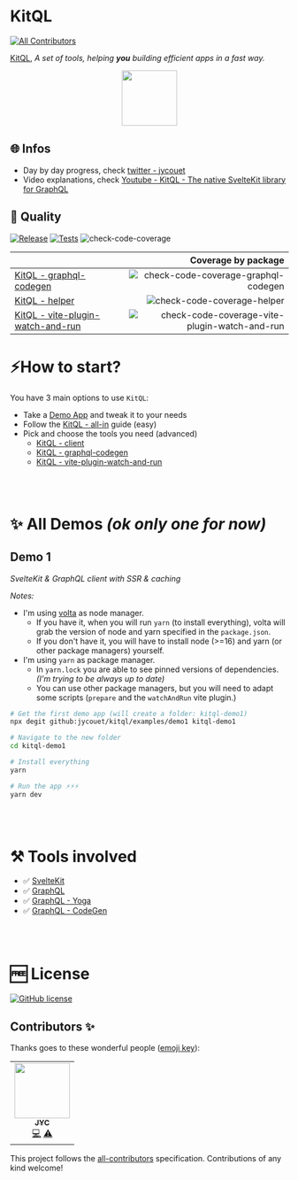 # KitQL
<!-- ALL-CONTRIBUTORS-BADGE:START - Do not remove or modify this section -->
[![All Contributors](https://img.shields.io/badge/all_contributors-1-orange.svg?style=flat-square)](#contributors-)
<!-- ALL-CONTRIBUTORS-BADGE:END -->

[KitQL](https://github.com/jycouet/kitql#kitql), _A set of tools, helping **you** building efficient apps in a fast way._

<p align="center">
  <img src="./logo.svg" width="100" />
</p>

## 🌐 Infos

- Day by day progress, check [twitter - jycouet](https://twitter.com/jycouet/status/1486052645567672324)
- Video explanations, check [Youtube - KitQL - The native SvelteKit library for GraphQL](https://www.youtube.com/watch?v=6pH4fnFN70w)

## 👷 Quality

[![Release](https://github.com/jycouet/kitql/actions/workflows/release.yml/badge.svg)](https://github.com/jycouet/kitql/actions/workflows/release.yml)
[![Tests](https://github.com/jycouet/kitql/actions/workflows/ci.yml/badge.svg)](https://github.com/jycouet/kitql/actions/workflows/ci.yml)
![check-code-coverage](https://img.shields.io/badge/code--coverage-82.35%25-green)

|                                                                                                                    |                                                                                                          Coverage by package |
| ------------------------------------------------------------------------------------------------------------------ | ---------------------------------------------------------------------------------------------------------------------------: |
| [KitQL - graphql-codegen](https://github.com/jycouet/kitql/tree/main/packages/graphql-codegen)                     |                       ![check-code-coverage-graphql-codegen](https://img.shields.io/badge/graphql--codegen-100.0%25-success) |
| [KitQL - helper](https://github.com/jycouet/kitql/tree/main/packages/helper)                                       |                                          ![check-code-coverage-helper](https://img.shields.io/badge/helper-100.0%25-success) |
| [KitQL - vite-plugin-watch-and-run](https://github.com/jycouet/kitql/tree/main/packages/vite-plugin-watch-and-run) | ![check-code-coverage-vite-plugin-watch-and-run](https://img.shields.io/badge/vite--plugin--watch--and--run-57.66%25-yellow) |

# ⚡How to start?

You have 3 main options to use `KitQL`:

- Take a [Demo App](#demo-1) and tweak it to your needs
- Follow the [KitQL - all-in](https://github.com/jycouet/kitql/tree/main/packages/all-in) guide (easy)
- Pick and choose the tools you need (advanced)
  - [KitQL - client](https://github.com/jycouet/kitql/tree/main/packages/client)
  - [KitQL - graphql-codegen](https://github.com/jycouet/kitql/tree/main/packages/graphql-codegen)
  - [KitQL - vite-plugin-watch-and-run](https://github.com/jycouet/kitql/tree/main/packages/vite-plugin-watch-and-run)

<br /><br />

# ✨ All Demos _(ok only one for now)_

## Demo 1

_SvelteKit & GraphQL client with SSR & caching_

_Notes:_

- I'm using [volta](https://volta.sh/) as node manager.
  - If you have it, when you will run `yarn` (to install everything), volta will grab the version of node and yarn specified in the `package.json`.
  - If you don't have it, you will have to install node (>=16) and yarn (or other package managers) yourself.
- I'm using `yarn` as package manager.
  - In `yarn.lock` you are able to see pinned versions of dependencies. _(I'm trying to be always up to date)_
  - You can use other package managers, but you will need to adapt some scripts (`prepare` and the `watchAndRun` vite plugin.)

```bash
# Get the first demo app (will create a folder: kitql-demo1)
npx degit github:jycouet/kitql/examples/demo1 kitql-demo1

# Navigate to the new folder
cd kitql-demo1

# Install everything
yarn

# Run the app ⚡⚡⚡
yarn dev
```

<br /><br />

# ⚒️ Tools involved

- ✅ [SvelteKit](https://kit.svelte.dev/)
- ✅ [GraphQL](https://graphql.org/)
- ✅ [GraphQL - Yoga](https://www.graphql-yoga.com/)
- ✅ [GraphQL - CodeGen](https://www.graphql-code-generator.com/)

<br /><br />

# 🆓 License

[![GitHub license](https://img.shields.io/badge/license-MIT-gree.svg)](./LICENSE)

## Contributors ✨

Thanks goes to these wonderful people ([emoji key](https://allcontributors.org/docs/en/emoji-key)):

<!-- ALL-CONTRIBUTORS-LIST:START - Do not remove or modify this section -->
<!-- prettier-ignore-start -->
<!-- markdownlint-disable -->
<table>
  <tr>
    <td align="center"><a href="http://www.dynamicprocess.io"><img src="https://avatars.githubusercontent.com/u/5312607?v=4?s=100" width="100px;" alt=""/><br /><sub><b>JYC</b></sub></a><br /><a href="https://github.com/jycouet/kitql/commits?author=jycouet" title="Code">💻</a> <a href="https://github.com/jycouet/kitql/commits?author=jycouet" title="Tests">⚠️</a></td>
  </tr>
</table>

<!-- markdownlint-restore -->
<!-- prettier-ignore-end -->

<!-- ALL-CONTRIBUTORS-LIST:END -->

This project follows the [all-contributors](https://github.com/all-contributors/all-contributors) specification. Contributions of any kind welcome!